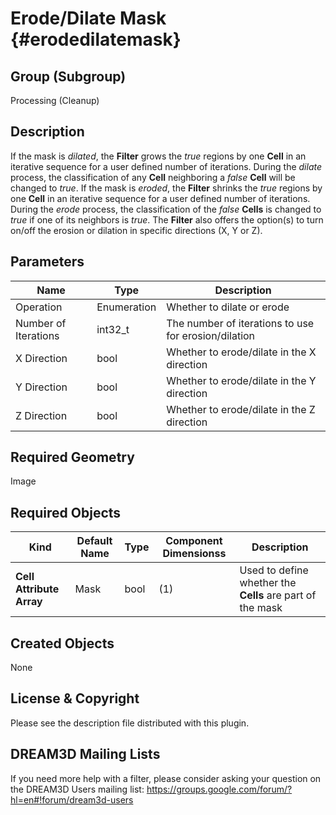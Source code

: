 Erode/Dilate Mask {#erodedilatemask}
=============

## Group (Subgroup) ##
Processing (Cleanup)

## Description ##
If the mask is _dilated_, the **Filter** grows the *true* regions by one **Cell** in an iterative sequence for a user defined number of iterations.  During the *dilate* process, the classification of any **Cell** neighboring a *false* **Cell** will be changed to *true*.  If the mask is _eroded_, the **Filter** shrinks the *true* regions by one **Cell** in an iterative sequence for a user defined number of iterations.  During the *erode* process, the classification of the *false* **Cells** is changed to *true* if one of its neighbors is *true*. The **Filter** also offers the option(s) to turn on/off the erosion or dilation in specific directions (X, Y or Z).

## Parameters ##
| Name | Type | Description |
|------|------|------|
| Operation | Enumeration | Whether to dilate or erode |
| Number of Iterations | int32_t | The number of iterations to use for erosion/dilation |
| X Direction | bool | Whether to erode/dilate in the X direction |
| Y Direction | bool | Whether to erode/dilate in the Y direction |
| Z Direction | bool | Whether to erode/dilate in the Z direction |

## Required Geometry ##
Image 

## Required Objects ##
| Kind | Default Name | Type | Component Dimensionss | Description |
|------|--------------|-------------|---------|-----|
| **Cell Attribute Array** | Mask | bool | (1) | Used to define whether the **Cells** are part of the mask  |

## Created Objects ##
None

## License & Copyright ##

Please see the description file distributed with this plugin.

## DREAM3D Mailing Lists ##

If you need more help with a filter, please consider asking your question on the DREAM3D Users mailing list:
https://groups.google.com/forum/?hl=en#!forum/dream3d-users


